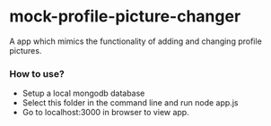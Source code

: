# mock-profile-picture-changer
A app which mimics the functionality of adding and changing profile pictures.</br>
### How to use?</br>
* Setup a local mongodb database</br>
* Select this folder in the command line and run node app.js</br>
* Go to localhost:3000 in browser to view app.</br>

